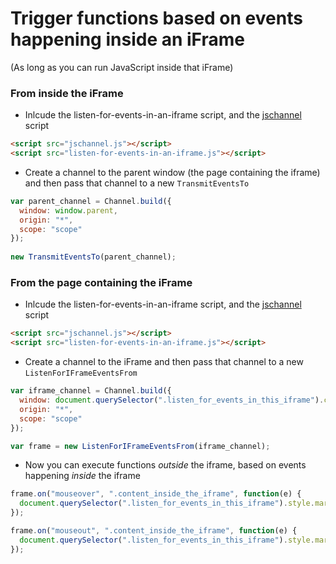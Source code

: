 # Trigger functions based on events happening inside an iFrame
(As long as you can run JavaScript inside that iFrame)

### From inside the iFrame

* Inlcude the listen-for-events-in-an-iframe script, and the [jschannel](https://github.com/mozilla/jschannel) script

``` html
<script src="jschannel.js"></script>
<script src="listen-for-events-in-an-iframe.js"></script>
```

* Create a channel to the parent window (the page containing the iframe) and then pass that channel to a new `TransmitEventsTo`

``` js
var parent_channel = Channel.build({
  window: window.parent,
  origin: "*",
  scope: "scope"
});
  
new TransmitEventsTo(parent_channel);
```

### From the page containing the iFrame

* Inlcude the listen-for-events-in-an-iframe script, and the [jschannel](https://github.com/mozilla/jschannel) script

``` html
<script src="jschannel.js"></script>
<script src="listen-for-events-in-an-iframe.js"></script>
```

* Create a channel to the iFrame and then pass that channel to a new `ListenForIFrameEventsFrom`

``` js
var iframe_channel = Channel.build({
  window: document.querySelector(".listen_for_events_in_this_iframe").contentWindow,
  origin: "*",
  scope: "scope"
});

var frame = new ListenForIFrameEventsFrom(iframe_channel);
```

* Now you can execute functions *outside* the iframe, based on events happening *inside* the iframe

``` js
frame.on("mouseover", ".content_inside_the_iframe", function(e) {
  document.querySelector(".listen_for_events_in_this_iframe").style.margin = '20%';
});

frame.on("mouseout", ".content_inside_the_iframe", function(e) {
  document.querySelector(".listen_for_events_in_this_iframe").style.margin = '0';
});
```
